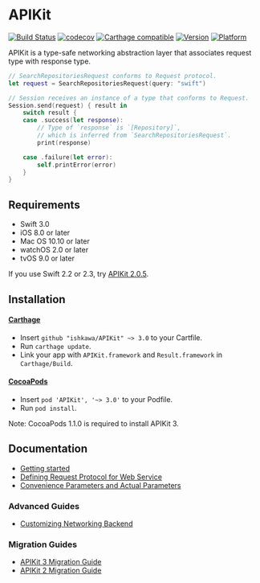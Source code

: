 APIKit
======

[![Build Status](https://travis-ci.org/ishkawa/APIKit.svg?branch=master)](https://travis-ci.org/ishkawa/APIKit)
[![codecov](https://codecov.io/gh/ishkawa/APIKit/branch/master/graph/badge.svg)](https://codecov.io/gh/ishkawa/APIKit)
[![Carthage compatible](https://img.shields.io/badge/Carthage-compatible-4BC51D.svg?style=flat)](https://github.com/Carthage/Carthage)
[![Version](https://img.shields.io/cocoapods/v/APIKit.svg?style=flat)](http://cocoadocs.org/docsets/APIKit)
[![Platform](https://img.shields.io/cocoapods/p/APIKit.svg?style=flat)](http://cocoadocs.org/docsets/APIKit)


APIKit is a type-safe networking abstraction layer that associates request type with response type.

```swift
// SearchRepositoriesRequest conforms to Request protocol.
let request = SearchRepositoriesRequest(query: "swift")

// Session receives an instance of a type that conforms to Request.
Session.send(request) { result in
    switch result {
    case .success(let response):
        // Type of `response` is `[Repository]`,
        // which is inferred from `SearchRepositoriesRequest`.
        print(response)

    case .failure(let error):
        self.printError(error)
    }
}
```

## Requirements

- Swift 3.0
- iOS 8.0 or later
- Mac OS 10.10 or later
- watchOS 2.0 or later
- tvOS 9.0 or later

If you use Swift 2.2 or 2.3, try [APIKit 2.0.5](https://github.com/ishkawa/APIKit/tree/2.0.5).

## Installation

#### [Carthage](https://github.com/Carthage/Carthage)

- Insert `github "ishkawa/APIKit" ~> 3.0` to your Cartfile.
- Run `carthage update`.
- Link your app with `APIKit.framework` and `Result.framework` in `Carthage/Build`.

#### [CocoaPods](https://github.com/cocoapods/cocoapods)

- Insert `pod 'APIKit', '~> 3.0'` to your Podfile.
- Run `pod install`.

Note: CocoaPods 1.1.0 is required to install APIKit 3.

## Documentation

- [Getting started](Documentation/GettingStarted.md)
- [Defining Request Protocol for Web Service](Documentation/DefiningRequestProtocolForWebService.md)
- [Convenience Parameters and Actual Parameters](Documentation/ConvenienceParametersAndActualParameters.md)

### Advanced Guides

- [Customizing Networking Backend](Documentation/CustomizingNetworkingBackend.md)

### Migration Guides

- [APIKit 3 Migration Guide](Documentation/APIKit3MigrationGuide.md)
- [APIKit 2 Migration Guide](Documentation/APIKit2MigrationGuide.md)
